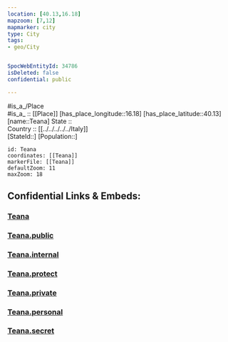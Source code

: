 ```yaml
---
location: [40.13,16.18] 
mapzoom: [7,12] 
mapmarker: city 
type: City
tags:
- geo/City


SpocWebEntityId: 34786
isDeleted: false
confidential: public

---
```

#is_a_/Place  
#is_a_ :: [[Place]] 
[has_place_longitude::16.18] 
[has_place_latitude::40.13] 
[name::Teana] 
State ::  
Country :: [[../../../../../Italy]]  
[StateId::] 
[Population::] 



```leaflet
id: Teana
coordinates: [[Teana]] 
markerFile: [[Teana]] 
defaultZoom: 11 
maxZoom: 18
```


## Confidential Links & Embeds: 

### [Teana](/_Standards/Earth/Continent/Europe/Europe~South/Italy/regions~Italy/Basilicata/Potenza.Province/City/Teana.md) 

### [Teana.public](/_public/Earth/Continent/Europe/Europe~South/Italy/regions~Italy/Basilicata/Potenza.Province/City/Teana.public.md) 

### [Teana.internal](/_internal/Earth/Continent/Europe/Europe~South/Italy/regions~Italy/Basilicata/Potenza.Province/City/Teana.internal.md) 

### [Teana.protect](/_protect/Earth/Continent/Europe/Europe~South/Italy/regions~Italy/Basilicata/Potenza.Province/City/Teana.protect.md) 

### [Teana.private](/_private/Earth/Continent/Europe/Europe~South/Italy/regions~Italy/Basilicata/Potenza.Province/City/Teana.private.md) 

### [Teana.personal](/_personal/Earth/Continent/Europe/Europe~South/Italy/regions~Italy/Basilicata/Potenza.Province/City/Teana.personal.md) 

### [Teana.secret](/_secret/Earth/Continent/Europe/Europe~South/Italy/regions~Italy/Basilicata/Potenza.Province/City/Teana.secret.md)

